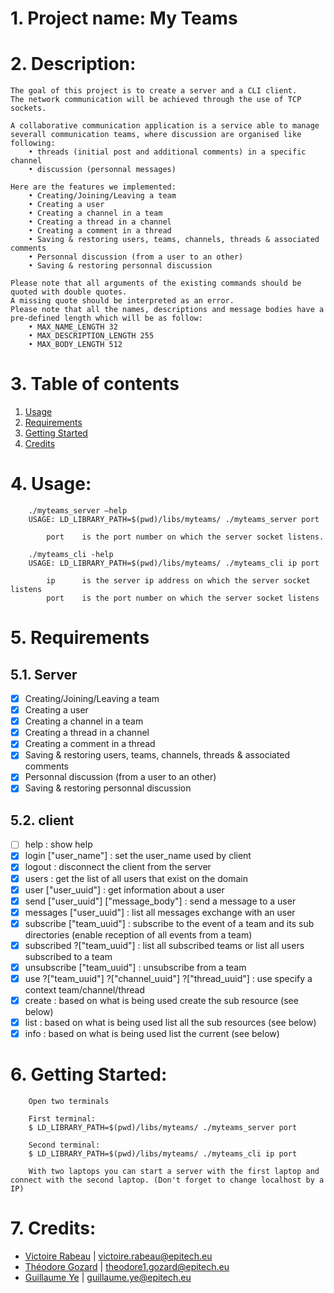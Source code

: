 # 1. Project name: My Teams

# 2. Description:
    The goal of this project is to create a server and a CLI client.
    The network communication will be achieved through the use of TCP sockets.

    A collaborative communication application is a service able to manage severall communication teams, where discussion are organised like following:
        • threads (initial post and additional comments) in a specific channel
        • discussion (personnal messages)

    Here are the features we implemented:
        • Creating/Joining/Leaving a team
        • Creating a user
        • Creating a channel in a team
        • Creating a thread in a channel
        • Creating a comment in a thread
        • Saving & restoring users, teams, channels, threads & associated comments
        • Personnal discussion (from a user to an other)
        • Saving & restoring personnal discussion

    Please note that all arguments of the existing commands should be quoted with double quotes.
    A missing quote should be interpreted as an error.
    Please note that all the names, descriptions and message bodies have a pre-defined length which will be as follow:
        • MAX_NAME_LENGTH 32
        • MAX_DESCRIPTION_LENGTH 255
        • MAX_BODY_LENGTH 512

# 3. Table of contents
1. [Usage](#usage)
2. [Requirements](#requirements)
3. [Getting Started](#getting-started)
4. [Credits](#credits)

# 4. Usage:
```
    ./myteams_server –help
    USAGE: LD_LIBRARY_PATH=$(pwd)/libs/myteams/ ./myteams_server port

        port    is the port number on which the server socket listens.

    ./myteams_cli -help
    USAGE: LD_LIBRARY_PATH=$(pwd)/libs/myteams/ ./myteams_cli ip port

        ip      is the server ip address on which the server socket listens
        port    is the port number on which the server socket listens
```

# 5. Requirements

## 5.1. Server
- [x] Creating/Joining/Leaving a team
- [x] Creating a user
- [x] Creating a channel in a team
- [x] Creating a thread in a channel
- [x] Creating a comment in a thread
- [x] Saving & restoring users, teams, channels, threads & associated comments
- [x] Personnal discussion (from a user to an other)
- [x] Saving & restoring personnal discussion

## 5.2. client
- [ ] help : show help
- [x] login ["user_name"] : set the user_name used by client
- [x] logout : disconnect the client from the server
- [x] users : get the list of all users that exist on the domain
- [x] user ["user_uuid"] : get information about a user
- [x] send ["user_uuid"] ["message_body"] : send a message to a user
- [x] messages ["user_uuid"] : list all messages exchange with an user
- [x] subscribe ["team_uuid"] : subscribe to the event of a team and its sub directories (enable reception of all events from a team)
- [x] subscribed ?["team_uuid"] : list all subscribed teams or list all users subscribed to a team
- [x] unsubscribe ["team_uuid"] : unsubscribe from a team
- [x] use ?["team_uuid"] ?["channel_uuid"] ?["thread_uuid"] : use specify a context team/channel/thread
- [x] create : based on what is being used create the sub resource (see below)
- [x] list : based on what is being used list all the sub resources (see below)
- [x] info : based on what is being used list the current (see below)

# 6. Getting Started:
```
    Open two terminals

    First terminal:
    $ LD_LIBRARY_PATH=$(pwd)/libs/myteams/ ./myteams_server port

    Second terminal:
    $ LD_LIBRARY_PATH=$(pwd)/libs/myteams/ ./myteams_cli ip port

    With two laptops you can start a server with the first laptop and connect with the second laptop. (Don't forget to change localhost by a IP)
```

# 7. Credits:

- [Victoire Rabeau](https://github.com/Victoire-Rabeau) | <victoire.rabeau@epitech.eu>
- [Théodore Gozard](https://github.com/TheodoreGozard) | <theodore1.gozard@epitech.eu>
- [Guillaume Ye](https://github.com/Myuw) | <guillaume.ye@epitech.eu>
